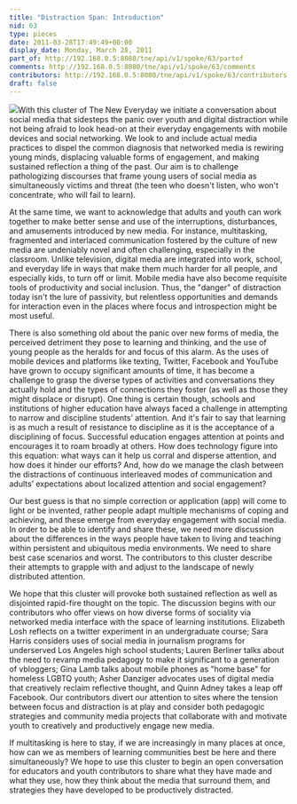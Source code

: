 ```yaml
---
title: "Distraction Span: Introduction"
nid: 63
type: pieces
date: 2011-03-28T17:49:49+00:00
display_date: Monday, March 28, 2011
part_of: http://192.168.0.5:8080/tne/api/v1/spoke/63/partof
comments: http://192.168.0.5:8080/tne/api/v1/spoke/63/comments
contributors: http://192.168.0.5:8080/tne/api/v1/spoke/63/contributors
draft: false
---
```


![](/tne/sites/mediacommons.futureofthebook.org.tne/files/images/texting_0.jpg)With this cluster of The New Everyday we initiate a conversation about social media that sidesteps the panic over youth and digital distraction while not being afraid to look head-on at their everyday engagements with mobile devices and social networking. We look to and include actual media practices to dispel the common diagnosis that networked media is rewiring young minds, displacing valuable forms of engagement, and making sustained reflection a thing of the past. Our aim is to challenge pathologizing discourses that frame young users of social media as simultaneously victims and threat (the teen who doesn't listen, who won't concentrate, who will fail to learn).

 At the same time, we want to acknowledge that adults and youth can work together to make better sense and use of the interruptions, disturbances, and amusements introduced by new media. For instance, multitasking, fragmented and interlaced communication fostered by the culture of new media are undeniably novel and often challenging, especially in the classroom. Unlike television, digital media are integrated into work, school, and everyday life in ways that make them much harder for all people, and especially kids, to turn off or limit. Mobile media have also become requisite tools of productivity and social inclusion. Thus, the "danger" of distraction today isn't the lure of passivity, but relentless opportunities and demands for interaction even in the places where focus and introspection might be most useful.

 There is also something old about the panic over new forms of media, the perceived detriment they pose to learning and thinking, and the use of young people as the heralds for and focus of this alarm. As the uses of mobile devices and platforms like texting, Twitter, Facebook and YouTube have grown to occupy significant amounts of time, it has become a challenge to grasp the diverse types of activities and conversations they actually hold and the types of connections they foster (as well as those they might displace or disrupt). One thing is certain though, schools and institutions of higher education have always faced a challenge in attempting to narrow and discipline students’ attention. And it's fair to say that learning is as much a result of resistance to discipline as it is the acceptance of a disciplining of focus. Successful education engages attention at points and encourages it to roam broadly at others. How does technology figure into this equation: what ways can it help us corral and disperse attention, and how does it hinder our efforts? And, how do we manage the clash between the distractions of continuous interleaved modes of communication and adults’ expectations about localized attention and social engagement?

 Our best guess is that no simple correction or application (app) will come to light or be invented, rather people adapt multiple mechanisms of coping and achieving, and these emerge from everyday engagement with social media. In order to be able to identify and share these, we need more discussion about the differences in the ways people have taken to living and teaching within persistent and ubiquitous media environments. We need to share best case scenarios and worst. The contributors to this cluster describe their attempts to grapple with and adjust to the landscape of newly distributed attention.

 We hope that this cluster will provoke both sustained reflection as well as disjointed rapid-fire thought on the topic. The discussion begins with our contributors who offer views on how diverse forms of sociality via networked media interface with the space of learning institutions. Elizabeth Losh reflects on a twitter experiment in an undergraduate course; Sara Harris considers uses of social media in journalism programs for underserved Los Angeles high school students; Lauren Berliner talks about the need to revamp media pedagogy to make it significant to a generation of vbloggers; Gina Lamb talks about mobile phones as "home base" for homeless LGBTQ youth; Asher Danziger advocates uses of digital media that creatively reclaim reflective thought, and Quinn Adney takes a leap off Facebook. Our contributors divert our attention to sites where the tension between focus and distraction is at play and consider both pedagogic strategies and community media projects that collaborate with and motivate youth to creatively and productively engage new media.

 If multitasking is here to stay, if we are increasingly in many places at once, how can we as members of learning communities best be here and there simultaneously? We hope to use this cluster to begin an open conversation for educators and youth contributors to share what they have made and what they use, how they think about the media that surround them, and strategies they have developed to be productively distracted.
